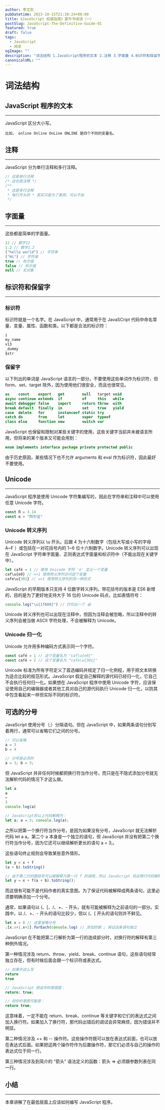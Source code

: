 ```yaml
---
author: 李文凯
pubDatetime: 2023-10-15T21:38:24+08:00
title: 《JavaScript 权威指南》犀牛书阅读（一）
postSlug: JavaScript-The-Definitive-Guide-01
featured: true
draft: false
tags:
  - JavaScript
  - 阅读
ogImage: ""
description: "词法结构 1.JavaScript程序的文本 2.注释 3.字面量 4.标识符和保留字 5.Unicode 6.可选的分号 7.小结"
canonicalURL: ""
---
```


# 词法结构

## JavaScript 程序的文本

---

JavaScript 区分大小写。

```
比如， online Online OnLine ONLINE 是四个不同的变量名。
```

## 注释

---

JavaScript 分为单行注释和多行注释。

```js
// 这是单行注释
/* 这也是注释 */
/**
 * 这是多行注释
 * 每行开头的 * 其实只是为了美观，可以不加
 */
```

## 字面量

---

这些都是简单的字面量。

```js
12 // 数字12
1.2 // 数字1.2
("hello world") // 字符串
("Hi") // 字符串
true // 布尔值
false // 布尔值
null // 无对象
```

## 标识符和保留字

---

### 标识符

标识符就是一个名字。在 JavaScript 中，通常用于在 JavaSCript 代码中命名常量、变量、属性、函数和类。以下都是合法的标识符：

```js
i
my_name
v13
_dummy
$str
```

### 保留字

以下列出的单词是 JavaScript 语言的一部分。不要使用这些单词作为标识符，但 form、set、target 除外，因为使用他们很安全，而且也很常见。

```js
as    const    export   get        null   target void
async continue extends  if         of     this   while
await debugger false    import     return throw  with
break default  finally  in         set    true   yield
case  delete   for      instanceof static try
catch do       from     let        super  typeof
class else     function new        switch var
```

JavaScript 也保留和限制对某些关键字的使用，这些关键字当前并未被语言所用，但将来的某个版本又可能会用到：

```js
enum implements interface package private protected public
```

由于历史原因，某些情况下也不允许 arguments 和 eval 作为标识符，因此最好不要使用。

## Unicode

---

JavaScript 程序是使用 Unicode 字符集编写的，因此在字符串和注释中可以使用任意 Unicode 字符。

```js
const Π = 3.14
const α = "阿尔法"
```

### Unicode 转义序列

Unicode 转义序列以 \u 开头。后跟 4 为十六制数字（包括大写或小写的字母 A~F ）或包括在一对花括号内的 1~6 位十六制数字。Unicode 转义序列可以出现在 JavaScript 字符串字面量、正则表达式字面量和标识符中（不能出现在关键字中）。

```js
let café = 1 // 使用 Unicode 字符 'é' 定义一个变量
caf\u{e9} // =>1 使用转义序列访问这个变量
cafe\u{301} // =>1 使用转义序列的另一种形式
```

JavaScript 的早期版本只支持 4 位数字转义序列。带花括号的版本是 ES6 新增的，目的是为了更好地支持大于 16 位的 Unicode 码点，比如表情符号：

```js
console.log("\u{1f600}") // 打印出一个 😀
```

Unicode 转义序列也可以出现在注释中，但因为注释会被忽略，所以注释中的转义序列会被当做 ASCII 字符处理，不会被解释为 Unicode。

### Unicode 归一化

Unicode 允许用多种编码方式表示同一个字符。

```js
const café = 1 // 这个变量名为 "caf\u{e9}"
const café = 2 // 这个变量名为 "cafe\u{301}"
```

Unicode 标准为所有字符定义了首选编码并规定了归一化例程，用于把文本转换为适合比较的规范形式。JavaScript 假定自己解释的源代码已经归一化，它自己不会执行任何归一化。如果想在 JavaScript 程序中使用 Unicode 字符，应该保证使用自己的编辑器或者其他工具对自己的源代码执行 Unicode 归一化，以防其中包含看起来一样但实际不同的标识符。

## 可选的分号

JavaScript 使用分号（;）分隔语句。但在 JavaScript 中，如果两条语句分别写着两行，通常可以省略它们之间的分号。

```js
// 可以省略
a = 3
b = 4

// 分号是必须的
a = 3; b = 3;
```

但 JavaScript 并非任何时候都把换行符当作分号，而只是在不隐式添加分号就无法解析代码的情况下才这么做。

```js
let a
a
=
3
console.log(a)

// JavaScript将以上代码解释为：
let a; a = 3; console.log(a);
```

之所以把第一个换行符当作分号，是因为如果没有分号，JavaScript 就无法解析代码 let a a。第二个 a 本身是一个独立的语句，但 JavaScript 并没有把第二个换行符当作分号，因为它还可以继续解析更长的语句 a = 3;。

这些语句终止规则会导致某些意外情形。

```js
let y = x + f
(a + b).toString()

// 由于第二行的圆括号可以被解释为第一行 f 的调用，所以 JavaScript 将这两行代码解释为：
let y = x + f(a + b).toString();
```

而这很有可能不是代码作者的真实意图。为了保证代码被解释成两条语句，这里必须要明确添加一个分号。

通常，如果语句以 (、[、/、+、- 开头，就有可能被解释为之前语句的一部分。实践中，以 /、+、- 开头的语句比较少，但以 (、[ 开头的语句则并不鲜见。

```js
let x = 0 // 这里省略分号
;[x.x+1.x+2].forEach(console.log) // 添加防御 ; 保证这条语句独立
```

JavaScript 在不能把第二行解析为第一行的连续部分时，对换行符的解释有第三种例外情况。

第一种情况涉及 return、throw、yield、break、continue 语句，这些语句经常独立存在，但有时候后面会跟一个标识符或表达式。

```js
// 如果你这么写
return
true

// JavaScript 假设你的意图是：
return; true;

// 但你的意图可能是：
return true;
```

这意味着，一定不能在 return、break、continue 等关键字和它们的表达式之间加入换行符。如果加入了换行符，那代码出错后的调试会异常麻烦，因为错误并不明显。

第二种情况涉及 ++ 和 -- 操作符。这些操作符既可以放在表达式前面，也可以放在表达式后面。如果把这两个操作符作为后置操作符，那它们必须与自己的操作的表达式位于同一行。

第三种情况涉及到简介的 "箭头" 语法定义的函数：箭头 => 必须跟参数列表在同一行。

## 小结

---

本章讲解了在最低层面上应该如何编写 JavaScript 程序。
